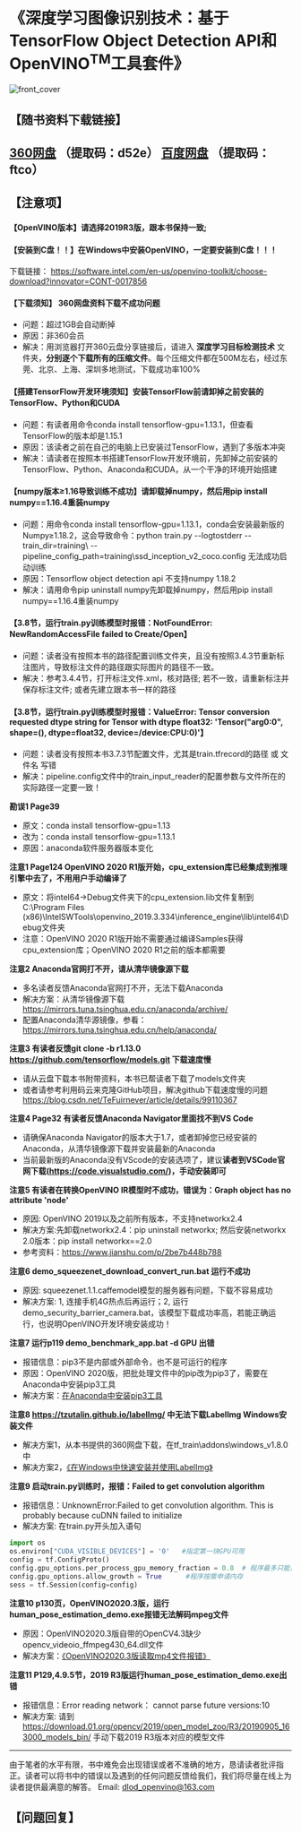 # 《深度学习图像识别技术：基于TensorFlow Object Detection API和OpenVINO<sup>TM</sup>工具套件》
![front_cover](https://github.com/dlod-openvino/book/blob/master/封面.jpg)

## 【随书资料下载链接】
[360网盘](https://yunpan.360.cn/surl_yrkBV8cRhDT) （提取码：d52e）
[百度网盘](https://pan.baidu.com/s/1OMXOlN_Cr4aITG9LfhTWNQ) （提取码：ftco）
---
## 【注意项】

#### 【OpenVINO版本】请选择2019R3版，跟本书保持一致;
#### 【安装到C盘！！】在Windows中安装OpenVINO，一定要安装到C盘！！！
下载链接：
https://software.intel.com/en-us/openvino-toolkit/choose-download?innovator=CONT-0017856

#### 【下载须知】 360网盘资料下载不成功问题
+ 问题：超过1GB会自动断掉
+ 原因：非360会员
+ 解决：用浏览器打开360云盘分享链接后，请进入 **深度学习目标检测技术** 文件夹，**分别逐个下载所有的压缩文件**。每个压缩文件都在500M左右，经过东莞、北京、上海、深圳多地测试，下载成功率100%

#### 【搭建TensorFlow开发环境须知】安装TensorFlow前请卸掉之前安装的TensorFlow、Python和CUDA
+ 问题：有读者用命令conda install tensorflow-gpu=1.13.1，但查看TensorFlow的版本却是1.15.1
+ 原因：该读者之前在自己的电脑上已安装过TensorFlow，遇到了多版本冲突
+ 解决：请读者在按照本书搭建TensorFlow开发环境前，先卸掉之前安装的TensorFlow、Python、Anaconda和CUDA，从一个干净的环境开始搭建

#### 【numpy版本≥1.16导致训练不成功】请卸载掉numpy，然后用pip install numpy==1.16.4重装numpy
+ 问题：用命令conda install tensorflow-gpu=1.13.1，conda会安装最新版的Numpy≥1.18.2，这会导致命令：python train.py --logtostderr --train_dir=training\ --pipeline_config_path=training\ssd_inception_v2_coco.config 无法成功启动训练
+ 原因：Tensorflow object detection api 不支持numpy 1.18.2
+ 解决：请用命令pip uninstall numpy先卸载掉numpy，然后用pip install numpy==1.16.4重装numpy

#### 【3.8节，运行train.py训练模型时报错：NotFoundError: NewRandomAccessFile failed to Create/Open】
+ 问题：读者没有按照本书的路径配置训练文件夹，且没有按照3.4.3节重新标注图片，导致标注文件的路径跟实际图片的路径不一致。
+ 解决：参考3.4.4节，打开标注文件.xml，核对路径; 若不一致，请重新标注并保存标注文件; 或者先建立跟本书一样的路径

#### 【3.8节，运行train.py训练模型时报错：ValueError: Tensor conversion requested dtype string for Tensor with dtype float32: 'Tensor("arg0:0", shape=(), dtype=float32, device=/device:CPU:0)'】
+ 问题：读者没有按照本书3.7.3节配置文件，尤其是train.tfrecord的路径 或 文件名 写错
+ 解决：pipeline.config文件中的train_input_reader的配置参数与文件所在的实际路径一定要一致！

**勘误1 Page39**
+ 原文：conda install tensorflow-gpu=1.13
+ 改为：conda install tensorflow-gpu=1.13.1
+ 原因：anaconda软件服务器版本变化

**注意1 Page124 OpenVINO 2020 R1版开始，cpu_extension库已经集成到推理引擎中去了，不用用户手动编译了**
+ 原文：将intel64→Debug文件夹下的cpu_extension.lib文件复制到C:\Program Files (x86)\IntelSWTools\openvino_2019.3.334\inference_engine\lib\intel64\Debug文件夹
+ 注意：OpenVINO 2020 R1版开始不需要通过编译Samples获得cpu_extension库；OpenVINO 2020 R1之前的版本都需要

**注意2 Anaconda官网打不开，请从清华镜像源下载**
+ 多名读者反馈Anaconda官网打不开，无法下载Anaconda
+ 解决方案：从清华镜像源下载 https://mirrors.tuna.tsinghua.edu.cn/anaconda/archive/
+ 配置Anaconda清华源镜像，参看：https://mirrors.tuna.tsinghua.edu.cn/help/anaconda/

**注意3 有读者反馈git clone -b r1.13.0 https://github.com/tensorflow/models.git 下载速度慢**
+ 请从云盘下载本书附带资料，本书已帮读者下载了models文件夹
+ 或者请参考利用码云来克隆GitHub项目，解决github下载速度慢的问题
https://blog.csdn.net/TeFuirnever/article/details/99110367

**注意4 Page32 有读者反馈Anaconda Navigator里面找不到VS Code**
+ 请确保Anaconda Navigator的版本大于1.7，或者卸掉您已经安装的Anaconda，从清华镜像源下载并安装最新的Anaconda
+ 当前最新版的Anaconda没有VScode的安装选项了，建议**读者到VSCode官网下载(https://code.visualstudio.com/)，手动安装即可**

**注意5 有读者在转换OpenVINO IR模型时不成功，错误为：Graph object has no attribute 'node'**
+ 原因: OpenVINO 2019以及之前所有版本，不支持networkx2.4
+ 解决方案:先卸载networkx2.4：pip uninstall networkx; 然后安装networkx 2.0版本：pip install networkx==2.0
+ 参考资料：https://www.jianshu.com/p/2be7b448b788

**注意6 demo_squeezenet_download_convert_run.bat 运行不成功**
+ 原因: squeezenet.1.1.caffemodel模型的服务器有问题，下载不容易成功
+ 解决方案: 1, 连接手机4G热点后再运行；2, 运行demo_security_barrier_camera.bat，该模型下载成功率高，若能正确运行，也说明OpenVINO开发环境安装成功！

**注意7 运行p119 demo_benchmark_app.bat -d GPU 出错**
+ 报错信息：pip3不是内部或外部命令，也不是可运行的程序
+ 原因：OpenVINO 2020版，把批处理文件中的pip改为pip3了，需要在Anaconda中安装pip3工具
+ 解决方案：[在Anaconda中安装pip3工具](https://www.jianshu.com/p/a08a70fabb3f)

**注意8 https://tzutalin.github.io/labelImg/ 中无法下载LabelImg Windows安装文件**
+ 解决方案1，从本书提供的360网盘下载，在tf_train\addons\windows_v1.8.0中
+ 解决方案2，[《在Windows中快速安装并使用LabelImg》](https://www.jianshu.com/p/4bdaa90c4561)

**注意9 启动train.py训练时，报错：Failed to get convolution algorithm**
+ 报错信息：UnknownError:Failed to get convolution algorithm. This is probably because cuDNN failed to initialize
+ 解决方案: 在train.py开头加入语句
```python
import os
os.environ["CUDA_VISIBLE_DEVICES"] = '0'   #指定第一块GPU可用
config = tf.ConfigProto()
config.gpu_options.per_process_gpu_memory_fraction = 0.8  # 程序最多只能占用指定gpu 80%的显存
config.gpu_options.allow_growth = True      #程序按需申请内存
sess = tf.Session(config=config)
```

**注意10 p130页，OpenVINO2020.3版，运行human_pose_estimation_demo.exe报错无法解码mpeg文件**
+ 原因：OpenVINO2020.3版自带的OpenCV4.3缺少opencv_videoio_ffmpeg430_64.dll文件
+ 解决方案：[《OpenVINO2020.3版读取mp4文件报错》](https://www.jianshu.com/p/32371886b816)

**注意11 P129,4.9.5节，2019 R3版运行human_pose_estimation_demo.exe出错**
+ 报错信息：Error reading network： cannot parse future versions:10
+ 解决方案: 请到 https://download.01.org/opencv/2019/open_model_zoo/R3/20190905_163000_models_bin/ 手动下载2019 R3版本对应的模型文件
---

由于笔者的水平有限，书中难免会出现错误或者不准确的地方，恳请读者批评指正。读者可以将书中的错误以及遇到的任何问题反馈给我们，我们将尽量在线上为读者提供最满意的解答。
Email: dlod_openvino@163.com

## 【问题回复】
